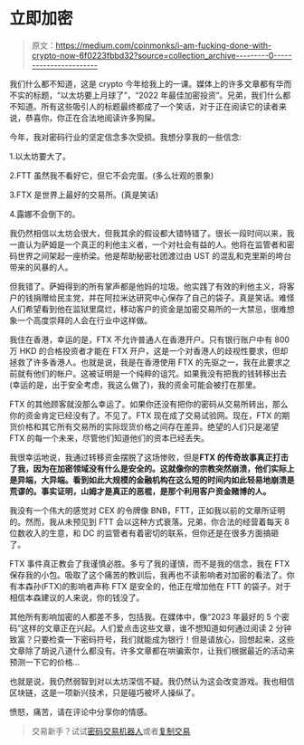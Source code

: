 # 立即加密

> 原文：<https://medium.com/coinmonks/i-am-fucking-done-with-crypto-now-6f0223fbbd32?source=collection_archive---------0----------------------->

我们什么都不知道，这是 crypto 今年给我上的一课。媒体上的许多文章都有华而不实的标题，“以太坊要上月球了”，“2022 年最佳加密投资”。兄弟，我们什么都不知道。所有这些吸引人的标题最终都成了一个笑话，对于正在阅读它的读者来说，恭喜你，你正在合法地阅读许多狗屎。

今年，我对密码行业的坚定信念多次受损。我想分享我的一些信念:

1.以太坊要大了。

2.FTT 虽然我不看好它，但它不会完蛋。(多么壮观的景象)

3.FTX 是世界上最好的交易所。(真是笑话)

4.露娜不会倒下的。

我仍然相信以太坊会很大，但我其余的假设都大错特错了。很长一段时间以来，我一直认为萨姆是一个真正的利他主义者，一个对社会有益的人。他将在监管者和密码世界之间架起一座桥梁。他是帮助秘密社团渡过由 UST 的混乱和克里斯的垮台带来的风暴的人。

但我错了。萨姆得到的所有掌声都是他妈的垃圾。他实践了有效的利他主义，将客户的钱捐赠给民主党，并在阿拉米达研究中心保存了自己的袋子。真是笑话。难怪人们希望看到他在监狱里腐烂，移动客户的资金是加密交易所的一大禁忌，很难想象一个高度崇拜的人会在行业中这样做。

我住在香港，幸运的是，FTX 不允许普通人在香港开户。只有银行账户中有 800 万 HKD 的合格投资者才能在 FTX 开户，这是一个对香港人的歧视性要求，但却拯救了许多香港人。也就是说，我是在香港使用 FTX 的先驱之一，我在此要求之前就有他们的帐户。这被证明是一个纯粹的诅咒。如果我没有把我的钱转移出去(幸运的是，出于安全考虑，我这么做了)，我的资金可能会被打在那里。

FTX 的其他顾客就没那么幸运了。如果你还没有把你的密码从交易所转出，那么你的资金肯定已经没有了。不见了。FTX 现在成了交易试验网。现在，FTX 的期货价格和其它所有交易所的实际现货价格之间存在差异。绝望的人们只是渴望 FTX 的每一个未来，尽管他们知道他们的资本已经丢失。

我很幸运地说，我通过转移资金摆脱了这场惨败，但是**FTX 的传奇故事真正打击了我，因为在加密领域没有什么是安全的。这就像你的宗教突然崩溃，他们实际上是异端，大异端。看到如此大规模的金融机构在这么短的时间内如此轻易地崩溃是荒谬的。事实证明，山姆才是真正的恶棍，是那个利用客户资金赌博的人。**

我没有一个伟大的感觉对 CEX 的令牌像 BNB，FTT，正如我以前的文章所证明的。然而，我从未预见到 FTT 会以这种方式衰落。兄弟，你合法的经营着每天 8 位数收入的生意，和 DC 的监管者有着密切的联系，但你还是在很多方面搞砸了。

FTX 事件真正教会了我谨慎必胜。多亏了我的谨慎，而不是我的信念，我在 FTX 保存我的小包。吸取了这个痛苦的教训后，我再也不读影响者对加密的看法了。你有本森孙(FTX)的影响者声称 FTX 是安全的，他正在增加他在 FTT 的袋子。对于相信本森建议的人来说，你的钱没了。

其他所有影响加密的人都差不多，包括我。在媒体中，像“2023 年最好的 5 个密码”这样的文章正在兴起。人们爱点击这些文章，谁不想知道如何通过阅读 2 分钟致富？只要检查一下密码符号，我们就能成为银行！但是请放心，回想起来，这些文章除了胡说八道什么都没有。许多文章都在哄骗索尔，让我们根据最近的活动来预测一下它的价格…

也就是说，我仍然弱智到对以太坊深信不疑。我仍然认为这会改变游戏。我也相信区块链，这是一项新兴技术，只是碰巧被坏人操纵了。

愤怒，痛苦，请在评论中分享你的情感。

> 交易新手？试试[密码交易机器人](/coinmonks/crypto-trading-bot-c2ffce8acb2a)或者[复制交易](/coinmonks/top-10-crypto-copy-trading-platforms-for-beginners-d0c37c7d698c)